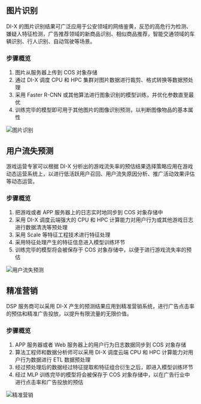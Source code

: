 ## 图片识别
DI-X 的图片识别结果可广泛应用于公安领域的网络鉴黄，反恐的高危行为检测、嫌疑人特征检测，广告推荐领域的新商品识别、相似商品推荐，智能交通领域的车辆识别、行人识别、自动驾驶等场景。
### 步骤概览
1. 图片从服务器上传到 COS 对象存储
2. 通过 DI-X 调度 CPU 和 HPC 集群对图片数据进行裁剪、格式转换等数据预处理
3. 采用 Faster R-CNN 或其他算法进行图象识别的模型训练，并优化参数直至最优
4. 训练完毕的模型即可用于其他图片的图像识别预测，以判断图像物品的基本属性

![图片识别](http://imgcache.tcecqpoc.fsphere.cn/image/mc.qcloudimg.com/static/img/93014ce0d03087ac2e610e1ebc0d1f2e/image.png)
## 用户流失预测
游戏运营专家可以根据 DI-X 分析出的游戏流失率的预估结果选择策略应用在游戏动态运营系统上，以进行低活跃用户召回、用户流失原因分析、推广活动效果评估等动态运营。
### 步骤概览
1. 把游戏或者 APP 服务器上的日志实时地同步到 COS 对象存储中
2. 采用 DI-X 调度云端强大的 CPU 和 HPC 计算能力对用户行为或其他游戏日志进行数据清洗等预处理
3. 采用 Scale 等特征工程技术进行特征处理
4. 采用特征处理产生的特征信息进入模型训练环节
5. 训练完毕的模型将会被保存于 COS 对象存储中，以便于进行游戏流失率的预估

![用户流失预测](http://imgcache.tcecqpoc.fsphere.cn/image/mc.qcloudimg.com/static/img/dd02545102516f278cbda6bb4c655a78/image.png)
## 精准营销
DSP 服务商可以采用 DI-X 产生的预测结果应用到精准营销系统，进行广告点击率的预估和精准广告投放，以提升有限流量的无限价值。
### 步骤概览
1. APP 服务器或者 Web 服务器上的用户行为日志数据同步到 COS 对象存储
2. 算法工程师和数据分析师可以采用 DI-X 调度云端 CPU 和 HPC 计算能力对用户行为数据进行 ETL 数据预处理
3. 经过预处理后的数据经过特征提取和特征组合衍生之后，即进入模型训练环节
4. 经过 MLP 训练完毕的模型将会被保存于 COS 对象存储中，以在广告行业中进行点击率和广告投放的预估

![精准营销](http://imgcache.tcecqpoc.fsphere.cn/image/mc.qcloudimg.com/static/img/dd02545102516f278cbda6bb4c655a78/image.png)